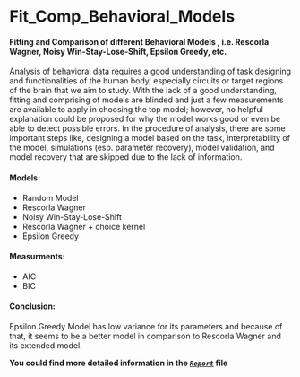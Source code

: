 # Fit_Comp_Behavioral_Models
#### Fitting and Comparison of different Behavioral Models , i.e. Rescorla Wagner, Noisy Win-Stay-Lose-Shift, Epsilon Greedy, etc.
  Analysis of behavioral data requires a good understanding of task designing and functionalities of the human body, especially circuits or target regions of the brain that we aim to study. With the lack of a good understanding, fitting and comprising of models are blinded and just a few measurements are available to apply in choosing the top model; however, no helpful explanation could be proposed for why the model works good or even be able to detect possible errors. In the procedure of analysis, there are some important steps like, designing a model based on the task, interpretability of the model, simulations (esp. parameter recovery), model validation, and model recovery that are skipped due to the lack of information.
 
#### Models:
* Random Model
* Rescorla Wagner
* Noisy Win-Stay-Lose-Shift
* Rescorla Wagner + choice kernel
* Epsilon Greedy

#### Measurments:
* AIC
* BIC

#### Conclusion: 
Epsilon Greedy Model has low variance for its parameters and because of that, it seems to be a better model in comparison to Rescorla Wagner and its extended model.

**You could find more detailed information in the [*`Report`*](https://github.com/mirhnius/Fit-Comparison-Behavioral-Models/blob/main/Report.pdf) file**
